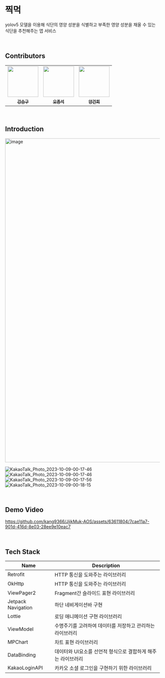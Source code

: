 # 찍먹
yolov5 모델을 이용해 식단의 영양 성분을 식별하고 부족한 영양 성분을 채울 수 있는 식단을 추천해주는 앱 서비스

<br>

## Contributors
<table>
  <tr>
    <td align="center"><a href="https://github.com/dttmm"><img src="https://avatars.githubusercontent.com/kang9366" width="100px;" alt=""></td>
    <td align="center"><a href="https://github.com/skw4223"><img src="https://avatars.githubusercontent.com/Ojongseok" width="100px;" alt=""></td>
    <td align="center"><a href="https://github.com/skw4223"><img src="https://avatars.githubusercontent.com/geonheey" width="100px;" alt=""></td>
  </tr>
  <tr>
    <td align="center"><a href="https://github.com/kang9366"><sub><b>강승구</b></td>
    <td align="center"><a href="https://github.com/cityshin"><sub><b>오종석</b></td>
    <td align="center"><a href="https://github.com/cityshin"><sub><b>양건희</b></td>
  </tr>
</table>

<br>

## Introduction
<img width="1055" alt="image" src="https://github.com/kang9366/JjikMuk-AOS/assets/63611804/446e8654-7667-477b-bfb7-b17fb88edbe0">

![KakaoTalk_Photo_2023-10-09-00-17-46](https://github.com/kang9366/JjikMuk-AOS/assets/63611804/f4d6420f-4750-48e1-902d-dadb6dd74f7b)
![KakaoTalk_Photo_2023-10-09-00-17-46](https://github.com/kang9366/JjikMuk-AOS/assets/63611804/f338ed81-4ff4-42ff-9886-2ce5a45a221c)
![KakaoTalk_Photo_2023-10-09-00-17-56](https://github.com/kang9366/JjikMuk-AOS/assets/63611804/b94a68f6-eb46-4ea0-a140-eab80ead57fc)
![KakaoTalk_Photo_2023-10-09-00-18-15](https://github.com/kang9366/JjikMuk-AOS/assets/63611804/90fa34d9-3200-4712-9620-c45945cdb57c)


<br>

## Demo Video

https://github.com/kang9366/JjikMuk-AOS/assets/63611804/7cae11a7-901d-416d-8e03-28ee9e10eac7


<br>

## Tech Stack
| Name              | Description                                               |
| ----------------- | --------------------------------------------------------- |
| Retrofit          | HTTP 통신을 도와주는 라이브러리                           |
| OkHttp          | HTTP 통신을 도와주는 라이브러리 |
| ViewPager2 | Fragment간 슬라이드 표현 라이브러리 |
| Jetpack Navigation | 하단 네비게이션바 구현 |
| Lottie | 로딩 애니메이션 구현 라이브러리 |
| ViewModel         | 수명주기를 고려하여 데이터를 저장하고 관리하는 라이브러리 |
| MPChart         | 차트 표현 라이브러리                                    |
| DataBinding        | 데이터와 UI요소를 선언적 형식으로 결합하게 해주는 라이브러리   |
| KakaoLoginAPI      | 카카오 소셜 로그인을 구현하기 위한 라이브러리 |
